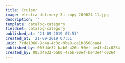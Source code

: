 ```yaml
---
title: Cruiser
image: electra-delivery-3i-copy-209624-11.jpg
description: ''
template: catalog-category
fieldset: catalog-category
published_at: '21-09-2019 07:51'
created_at: '21-09-2019 07:51'
uuid: 7cde1068-9c4a-4c3c-9be9-ce1b3568bae4
published_by: 005d4e32-bab0-426b-90ef-be43e44c0264
created_by: 005d4e32-bab0-426b-90ef-be43e44c0264
---
```

